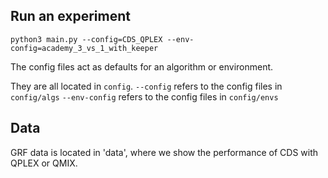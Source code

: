 
## Run an experiment 

```shell
python3 main.py --config=CDS_QPLEX --env-config=academy_3_vs_1_with_keeper 
```

The config files act as defaults for an algorithm or environment. 

They are all located in `config`.
`--config` refers to the config files in `config/algs`
`--env-config` refers to the config files in `config/envs`

## Data

GRF data is located in 'data', where we show the performance of CDS with QPLEX or QMIX.